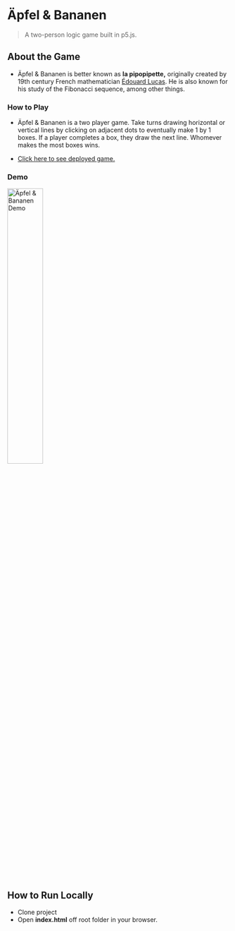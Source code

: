

# Äpfel & Bananen

>A two-person logic game built in p5.js.

## About the Game
- Äpfel & Bananen is better known as <strong>la pipopipette,</strong></i> originally created by 19th century French mathematician
        <a
          href="https://en.wikipedia.org/wiki/%C3%89douard_Lucas"
          >Édouard Lucas</a
        >. He is also known for his study of the Fibonacci sequence, among other
        things.

### How to Play
-  Äpfel & Bananen is a two player game. Take turns drawing horizontal or
        vertical lines by clicking on adjacent dots to eventually make 1 by 1
        boxes. If a player completes a box, they draw the next line. Whomever
        makes the most boxes wins.

- <a href="https://karlkristopher.github.io/apfel-bananen/">Click here to see deployed game.</a>

### Demo
<img src="https://res.cloudinary.com/karlkris/image/upload/v1589711135/github/ab_demo_xtvcjn.gif" alt="Äpfel & Bananen Demo" width="40%"  />

## How to Run Locally
- Clone project
- Open **index.html** off root folder in your browser.
